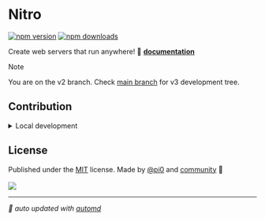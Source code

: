 # Nitro

<!-- automd:badges -->

[![npm version](https://flat.badgen.net/npm/v/nitropack)](https://npmjs.com/package/nitropack)
[![npm downloads](https://flat.badgen.net/npm/dm/nitropack)](https://npmjs.com/package/nitropack)

<!-- /automd -->

Create web servers that run anywhere! 📖 [**documentation**](https://nitro.unjs.io)

> [!NOTE]
> You are on the v2 branch. Check [main branch](https://github.com/nitrojs/nitro/tree/main) for v3 development tree.

## Contribution

<details>
  <summary>Local development</summary>

- Clone this repository
- Install the latest LTS version of [Node.js](https://nodejs.org/en/)
- Enable [Corepack](https://github.com/nodejs/corepack) using `corepack enable`
- Install dependencies using `pnpm install`
- Run tests using `pnpm dev` or `pnpm test`

</details>

<!-- /automd -->

## License

<!-- automd:contributors license=MIT author="pi0" -->

Published under the [MIT](https://github.com/nitrojs/nitro/blob/main/LICENSE) license.
Made by [@pi0](https://github.com/pi0) and [community](https://github.com/nitrojs/nitro/graphs/contributors) 💛
<br><br>
<a href="https://github.com/nitrojs/nitro/graphs/contributors">
<img src="https://contrib.rocks/image?repo=nitrojs/nitro" />
</a>

<!-- /automd -->

<!-- automd:with-automd -->

---

_🤖 auto updated with [automd](https://automd.unjs.io)_

<!-- /automd -->
